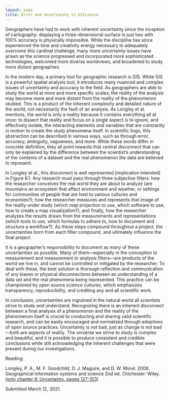 ```yaml
---
layout: page
title: Error and Uncertainty in GIScience
---
```


Geographers have had to work with inherent uncertainty since the inception of cartography: displaying a three-dimensional surface in just two with 100% accuracy is physically impossible. While the discipline has since experienced the time and creativity energy necessary to adequately overcome this cardinal challenge, many more uncertainty issues have arisen as the science progressed and incorporated more sophisticated technologies, welcomed more diverse worldviews, and broadened to study more distant geographies.

In the modern day, a primary tool for geographic research is GIS. While GIS is a powerful spatial analysis tool, it introduces many nuanced and complex issues of uncertainty and accuracy to the field. As geographers are able to study the world at more and more specific scales, the reality of the analysis may become more and more distant from the reality of the phenomenon studied. This is a product of the inherent complexity and detailed nature of the world, not necessarily the fault of an analysis. As Longley et al. mentions, the world is only a reality because it contains everything all at once: to dissect that reality and focus on a single aspect is to ignore, and effectively isolate, the interacting elements and variables that are constantly in motion to create the study phenomena itself. In scientific lingo, this abstraction can be described in various ways, such as through error, accuracy, ambiguity, vagueness, and more. While these words differ in concrete definition, they all point towards that central disconnect that can only be explained by the difference between the scientist’s understanding of the contents of a dataset and the real phenomenon the data are believed to represent.

In Longley et al., this disconnect is well represented (implication intended) in Figure 6.1. Any research must pass through three subjective filters: how the researcher conceives the real world they are about to analyze (are mountains an ecosystem that affect environment and weather, or settings for communities of people that are host to various cultures and economies?); how the researcher measures and represents that image of the reality under study (which map projection to use, which software to use, how to create a map visualization?); and finally, how the researcher analyzes the results drawn from the measurements and representations (which tools to use, which formulas to adhere to, how to document and structure a workflow?). As these steps compound throughout a project, the uncertainties born from each filter compound, and ultimately influence the final project.

It is a geographer’s responsibility to document as many of these uncertainties as possible. Many of them—especially in the conception to measurement and measurement to analysis filters—are products of the world we live in, and cannot be controlled or mitigated by the researcher. To deal with these, the best solution is thorough reflection and communication of any biases or physical disconnections between an understanding of a data set and the real phenomena being represented. This practice can be championed by open source science cultures, which emphasizes transparency, reproducibility, and crediting any and all scientific work.

In conclusion, uncertainties are ingrained in the natural world all scientists strive to study and understand. Recognizing there is an inherent disconnect between a final analysis of a phenomenon and the reality of the phenomenon itself is crucial to conducting and sharing valid scientific research, and can be easily encouraged and normalized through adoptions of open source practices. Uncertainty is not bad, just as change is not bad—both are aspects of reality. The universe we strive to study is complex and beautiful, and it is possible to produce consistent and credible conclusions while still acknowledging the inherent challenges that were present during our investigations.

Reading:

Longley, P. A., M. F. Goodchild, D. J. Maguire, and D. W. Rhind. 2008. Geographical information systems and science 2nd ed. Chichester: Wiley. [(only chapter 6: Uncertainty, pages 127-153)](https://github.com/GIS4DEV/literature/blob/master/Uncertainty%20Longley%20et%20al.pdf)

Submitted March 12, 2021.
